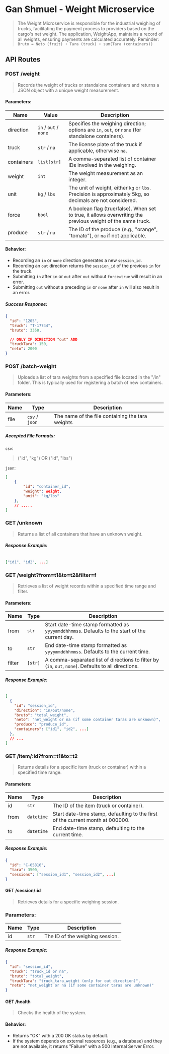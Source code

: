 # Gan Shmuel - Weight Microservice
> The Weight Microservice is responsible for the industrial weighing of trucks, facilitating the payment process to providers based on the cargo's net weight.
> The application, WeightApp, maintains a record of all weights, ensuring payments are calculated accurately.
> Reminder: `Bruto = Neto (fruit) + Tara (truck) + sum(Tara (containers))`

## API Routes

### POST /weight
>Records the weight of trucks or standalone containers and returns a JSON object with a unique weight measurement.

#### Parameters:
| Name  	|   Value	      |  Description 	|
|---	    |---	          |---	|
| direction	|`in` / `out` / `none`|Specifies the weighing direction; options are `in`, `out`, or `none` (for standalone containers).|
| truck	    |`str` / `na`     |The license plate of the truck if applicable, otherwise `na`.|
| containers|`list[str]`	  |A comma-separated list of container IDs involved in the weighing.|
| weight	|`int`   	      |The weight measurement as an integer.|
| unit	    | `kg` / `lbs`  	  |The unit of weight, either `kg` or `lbs`. Precision is approximately 5kg, so decimals are not considered.|
| force	    |`bool`  	      |A boolean flag (true/false). When set to true, it allows overwriting the previous weight of the same truck.|
| produce	|`str` / `na`     |The ID of the produce (e.g., "orange", "tomato"), or `na` if not applicable.|

#### Behavior:
* Recording an `in` or `none` direction generates a new `session_id`.
* Recording an `out` direction returns the `session_id` of the previous `in` for the truck.
* Submitting `in` after `in` or `out` after `out` without `force=true` will result in an error.
* Submitting `out` without a preceding `in` or `none` after `in` will also result in an error.

##### Success Response:
```json
{
  "id": "1205",
  "truck": "T-17744",
  "bruto": 3350,

  // ONLY IF DIRECTION "out" ADD
  "truckTara": 150,
  "neto": 2000
}
```

### POST /batch-weight
> Uploads a list of tara weights from a specified file located in the "/in" folder. This is typically used for registering a batch of new containers.

#### Parameters:

| Name  	|   Type	|   Description	|
|---	    |---	    |---	        |
|   file	    |  `csv` / `json` 	    |   The name of the file containing the tara weights	        |


##### Accepted File Formats:
`csv`:
> ("id", "kg")
> OR 
> ("id", "lbs")

`json`:
```json
[
    {
        "id": "container_id",
        "weight": weight,
        "unit": "kg/lbs"
    }, 
    // .....
]
``` 

### GET /unknown
> Returns a list of all containers that have an unknown weight.

##### Response Example:

```json

["id1", "id2", ...]
```
### GET /weight?from=t1&to=t2&filter=f
> Retrieves a list of weight records within a specified time range and filter.

#### Parameters:
|  Name   | Type  	| Description  	|
|---	  |---	|---	|
| from    |  `str` 	|   Start date-time stamp formatted as `yyyymmddhhmmss`. Defaults to the start of the current day.	|
| to	  |   `str` 	|  End date-time stamp formatted as `yyyymmddhhmmss`. Defaults to the current time. 	|
| filter  |  `[str]` 	|   A comma-separated list of directions to filter by (`in`, `out`, `none`). Defaults to all directions.	|


##### Response Example:

```json

[
  {
    "id": "session_id",
    "direction": "in/out/none",
    "bruto": "total_weight",
    "neto": "net_weight or na (if some container taras are unknown)",
    "produce": "produce_id",
    "containers": ["id1", "id2", ...]
  },
  // ...
]
```
### GET /item/:id?from=t1&to=t2
> Returns details for a specific item (truck or container) within a specified time range.

#### Parameters:
|  Name   |  Type 	| Description  	|
|---	  |---	|---	|
| id    |  `str` 	| The ID of the item (truck or container).	|
| from	  |   `datetime` 	| Start date-time stamp, defaulting to the first of the current month at 000000. |
| to  |  `datetime` 	|    End date-time stamp, defaulting to the current time.	|


##### Response Example:

```json
{
  "id": "C-65816",
  "tara": 3500,
  "sessions": ["session_id1", "session_id2", ...]
}
```

#### GET /session/:id
> Retrieves details for a specific weighing session.

### Parameters:
|   Name	|  Type 	|   Description	                    |
|---	    |---	    |---	                            |
|   id	    |   `str`	|  The ID of the weighing session. 	| 

##### Response Example:

```json
{
  "id": "session_id",
  "truck": "truck_id or na",
  "bruto": "total_weight",
  "truckTara": "truck_tara_weight (only for out direction)",
  "neto": "net_weight or na (if some container taras are unknown)"
}
```
#### GET /health
> Checks the health of the system.

#### Behavior:

* Returns "OK" with a 200 OK status by default.
* If the system depends on external resources (e.g., a database) and they are not available, it returns "Failure" with a 500 Internal Server Error.



